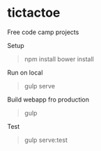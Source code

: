 # tictactoe
Free code camp projects

Setup
> npm install
> bower install

Run on local

> gulp serve

Build webapp fro production

> gulp

Test

> gulp serve:test
